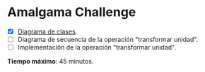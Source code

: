# Amalgama Challenge

- [X] [Diagrama de clases](1-diagrama_de_clases.md).
- [ ] Diagrama de secuencia de la operación "transformar unidad".
- [ ] Implementación de la operación "transformar unidad".

**Tiempo máximo**: 45 minutos.

